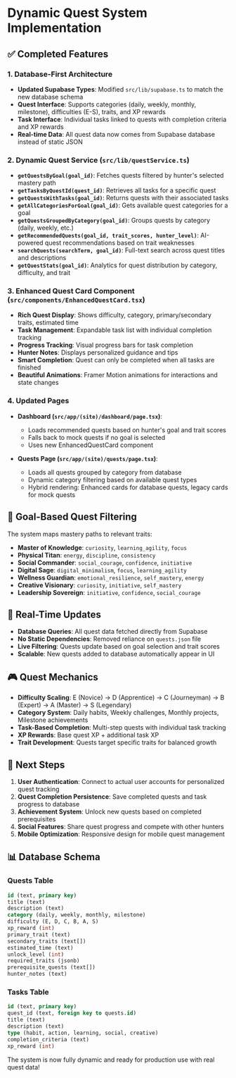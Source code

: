 # Dynamic Quest System Implementation

## ✅ Completed Features

### 1. Database-First Architecture
- **Updated Supabase Types**: Modified `src/lib/supabase.ts` to match the new database schema
- **Quest Interface**: Supports categories (daily, weekly, monthly, milestone), difficulties (E-S), traits, and XP rewards
- **Task Interface**: Individual tasks linked to quests with completion criteria and XP rewards
- **Real-time Data**: All quest data now comes from Supabase database instead of static JSON

### 2. Dynamic Quest Service (`src/lib/questService.ts`)
- **`getQuestsByGoal(goal_id)`**: Fetches quests filtered by hunter's selected mastery path
- **`getTasksByQuestId(quest_id)`**: Retrieves all tasks for a specific quest
- **`getQuestsWithTasks(goal_id)`**: Returns quests with their associated tasks
- **`getAllCategoriesForGoal(goal_id)`**: Gets available quest categories for a goal
- **`getQuestsGroupedByCategory(goal_id)`**: Groups quests by category (daily, weekly, etc.)
- **`getRecommendedQuests(goal_id, trait_scores, hunter_level)`**: AI-powered quest recommendations based on trait weaknesses
- **`searchQuests(searchTerm, goal_id)`**: Full-text search across quest titles and descriptions
- **`getQuestStats(goal_id)`**: Analytics for quest distribution by category, difficulty, and trait

### 3. Enhanced Quest Card Component (`src/components/EnhancedQuestCard.tsx`)
- **Rich Quest Display**: Shows difficulty, category, primary/secondary traits, estimated time
- **Task Management**: Expandable task list with individual completion tracking
- **Progress Tracking**: Visual progress bars for task completion
- **Hunter Notes**: Displays personalized guidance and tips
- **Smart Completion**: Quest can only be completed when all tasks are finished
- **Beautiful Animations**: Framer Motion animations for interactions and state changes

### 4. Updated Pages
- **Dashboard (`src/app/(site)/dashboard/page.tsx`)**:
  - Loads recommended quests based on hunter's goal and trait scores
  - Falls back to mock quests if no goal is selected
  - Uses new EnhancedQuestCard component
  
- **Quests Page (`src/app/(site)/quests/page.tsx`)**:
  - Loads all quests grouped by category from database
  - Dynamic category filtering based on available quest types
  - Hybrid rendering: Enhanced cards for database quests, legacy cards for mock quests

## 🎯 Goal-Based Quest Filtering

The system maps mastery paths to relevant traits:

- **Master of Knowledge**: `curiosity`, `learning_agility`, `focus`
- **Physical Titan**: `energy`, `discipline`, `consistency` 
- **Social Commander**: `social_courage`, `confidence`, `initiative`
- **Digital Sage**: `digital_minimalism`, `focus`, `learning_agility`
- **Wellness Guardian**: `emotional_resilience`, `self_mastery`, `energy`
- **Creative Visionary**: `curiosity`, `initiative`, `self_mastery`
- **Leadership Sovereign**: `initiative`, `confidence`, `social_courage`

## 🔄 Real-Time Updates

- **Database Queries**: All quest data fetched directly from Supabase
- **No Static Dependencies**: Removed reliance on `quests.json` file
- **Live Filtering**: Quests update based on goal selection and trait scores
- **Scalable**: New quests added to database automatically appear in UI

## 🎮 Quest Mechanics

- **Difficulty Scaling**: E (Novice) → D (Apprentice) → C (Journeyman) → B (Expert) → A (Master) → S (Legendary)
- **Category System**: Daily habits, Weekly challenges, Monthly projects, Milestone achievements
- **Task-Based Completion**: Multi-step quests with individual task tracking
- **XP Rewards**: Base quest XP + additional task XP
- **Trait Development**: Quests target specific traits for balanced growth

## 🚀 Next Steps

1. **User Authentication**: Connect to actual user accounts for personalized quest tracking
2. **Quest Completion Persistence**: Save completed quests and task progress to database
3. **Achievement System**: Unlock new quests based on completed prerequisites
4. **Social Features**: Share quest progress and compete with other hunters
5. **Mobile Optimization**: Responsive design for mobile quest management

## 📊 Database Schema

### Quests Table
```sql
id (text, primary key)
title (text)
description (text)
category (daily, weekly, monthly, milestone)
difficulty (E, D, C, B, A, S)
xp_reward (int)
primary_trait (text)
secondary_traits (text[])
estimated_time (text)
unlock_level (int)
required_traits (jsonb)
prerequisite_quests (text[])
hunter_notes (text)
```

### Tasks Table
```sql
id (text, primary key)
quest_id (text, foreign key to quests.id)
title (text)
description (text)
type (habit, action, learning, social, creative)
completion_criteria (text)
xp_reward (int)
```

The system is now fully dynamic and ready for production use with real quest data! 